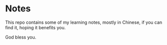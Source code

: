 # Notes

This repo contains some of my learning notes, mostly in Chinese, if you can find it, hoping it benefits you.

God bless you.
